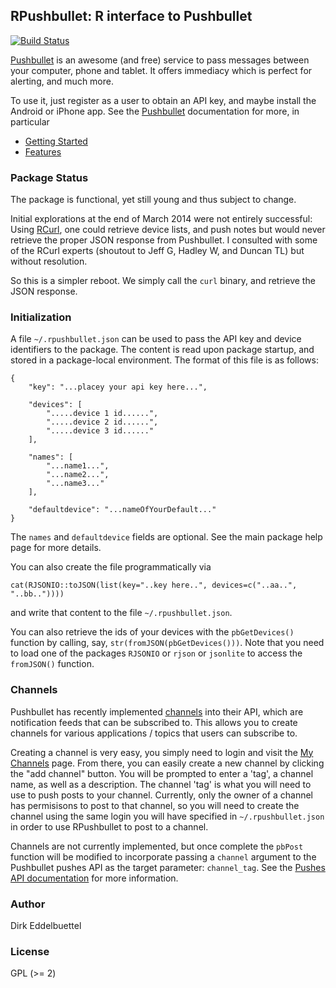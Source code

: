 ## RPushbullet: R interface to Pushbullet

[![Build Status](https://travis-ci.org/eddelbuettel/rpushbullet.png)](https://travis-ci.org/eddelbuettel/rpushbullet)

[Pushbullet](http://www.pushbullet.com) is an awesome (and free) service to
pass messages between your computer, phone and tablet.  It offers immediacy
which is perfect for alerting, and much more.

To use it, just register as a user to obtain an API key, and maybe install
the Android or iPhone app.  See the [Pushbullet](http://www.pushbullet.com)
documentation for more, in particular

- [Getting Started](https://www.pushbullet.com/guide/getting-started)
- [Features](https://www.pushbullet.com/guide/getting-the-most-out-of-pushbullet)

### Package Status

The package is functional, yet still young and thus subject to change.

Initial explorations at the end of March 2014 were not entirely successful:
Using [RCurl](http://cran.rstudio.com/package=RCurl), one could retrieve
device lists, and push notes but would never retrieve the proper JSON response
from Pushbullet. I consulted with some of the RCurl experts (shoutout to Jeff
G, Hadley W, and Duncan TL) but without resolution.

So this is a simpler reboot. We simply call the `curl` binary, and retrieve
the JSON response.

### Initialization

A file `~/.rpushbullet.json` can be used to pass the API key and device
identifiers to the package.  The content is read upon package startup, and
stored in a package-local environment. The format of this file is as follows:
```
{ 
    "key": "...placey your api key here...",

    "devices": [ 
        ".....device 1 id......",
        ".....device 2 id......",
        ".....device 3 id......"
    ],

    "names": [
        "...name1...",
        "...name2...",
        "...name3..."
    ],

    "defaultdevice": "...nameOfYourDefault..."
}
```

The `names` and `defaultdevice` fields are optional. See the main package
help page for more details.

You can also create the file programmatically via

```
cat(RJSONIO::toJSON(list(key="..key here..", devices=c("..aa..", "..bb.."))))
```

and write that content to the file `~/.rpushbullet.json`.

You can also retrieve the ids of your devices with the `pbGetDevices()`
function by calling, say, `str(fromJSON(pbGetDevices()))`.  Note that you
need to load one of the packages `RJSONIO` or `rjson` or `jsonlite` to access
the `fromJSON()` function.

### Channels

Pushbullet has recently implemented [channels](https://www.pushbullet.com/channels) into their API, which are notification feeds that can be subscribed to. This allows you to create channels for various applications / topics that users can subscribe to.

Creating a channel is very easy, you simply need to login and visit the [My Channels](https://www.pushbullet.com/my-channels) page. From there, you can easily create a new channel by clicking the "add channel" button. You will be prompted to enter a 'tag', a channel name, as well as a description. The channel 'tag' is what you will need to use to push posts to your channel. Currently, only the owner of a channel has permisisons to post to that channel, so you will need to create the channel using the same login you will have specified in `~/.rpushbullet.json` in order to use RPushbullet to post to a channel.

Channels are not currently implemented, but once complete the `pbPost` function will be modified to incorporate passing a `channel` argument to the Pushbullet pushes API as the target parameter: `channel_tag`. See the [Pushes API documentation](https://docs.pushbullet.com/v2/pushes/) for more information.


### Author

Dirk Eddelbuettel

### License

GPL (>= 2)

